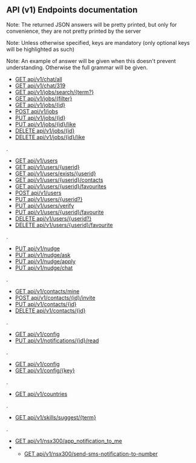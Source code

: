 ## API (v1) Endpoints documentation

Note: The returned JSON answers will be pretty printed, but only for convenience, they are not pretty printed by the server

Note: Unless otherwise specified, keys are mandatory (only optional keys will be highlighted as such)

Note: An example of answer will be given when this doesn't prevent understanding. Otherwise the full grammar will be given.

- [GET     api/v1/chat/all](xf1258)
- [GET     api/v1/chat/319](xf1259)
- [GET     api/v1/jobs/search/{term?}](xf1001)
- [GET     api/v1/jobs/{filter}](xf1830)
- [GET     api/v1/jobs/{id}](xf1837)
- [POST    api/v1/jobs](xf1306)
- [PUT     api/v1/jobs/{id}](xf1528)
- [PUT     api/v1/jobs/{id}/like](xf1634)
- [DELETE  api/v1/jobs/{id}](xf1554)
- [DELETE  api/v1/jobs/{id}/like](xf1649)

.

- [GET     api/v1/users](xf1826)
- [GET     api/v1/users/{userid}](xf1825)
- [GET     api/v1/users/exists/{userid}](xf1841)
- [GET     api/v1/users/{userid}/contacts](xf1844)
- [GET     api/v1/users/{userid}/favourites](xf1848)
- [POST    api/v1/users](xf1905)
- [PUT     api/v1/users/{userid?}](xf2250)
- [PUT     api/v1/users/verify](xf1827)
- [PUT     api/v1/users/{userid}/favourite](xf1856)
- [DELETE  api/v1/users/{userid?}](xf0937)
- [DELETE  api/v1/users/{userid}/favourite](xf1201)

.

- [PUT     api/v1/nudge](xf1251)
- [PUT     api/v1/nudge/ask](xf1408)
- [PUT     api/v1/nudge/apply](xf1428)
- [PUT     api/v1/nudge/chat](xf1443)

.

- [GET     api/v1/contacts/mine](xf1901)
- [POST    api/v1/contacts/{id}/invite](xf1904)
- [PUT     api/v1/contacts/{id}](xf1902)
- [DELETE  api/v1/contacts/{id}](xf1903)

.

- [GET     api/v1/config](xf1536)
- [PUT     api/v1/notifications/{id}/read](xf1537)

.

- [GET     api/v1/config](xf1559)
- [GET     api/v1/config/{key}](xf1606)

.

- [GET     api/v1/countries](xf1618)

.

- [GET     api/v1/skills/suggest/{term}](xf1629)

.

- [GET     api/v1/nsx300/app\_notification\_to_me](xf2112)
- - [GET     api/v1/nsx300/send-sms-notification-to-number](xf1257)